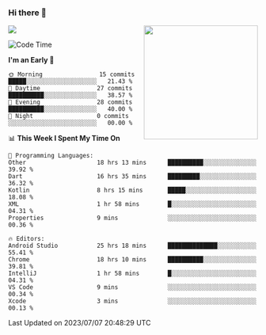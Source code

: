### Hi there 👋

![](https://metrics.lecoq.io/itaowu?template=classic&config.timezone=Asia%2FShanghai)
<img align='right' src="https://media.giphy.com/media/M9gbBd9nbDrOTu1Mqx/giphy.gif" width="230">

<!--START_SECTION:waka-->
![Code Time](http://img.shields.io/badge/Code%20Time-210%20hrs%2052%20mins-blue)

**I'm an Early 🐤** 

```text
🌞 Morning                15 commits          █████░░░░░░░░░░░░░░░░░░░░   21.43 % 
🌆 Daytime                27 commits          ██████████░░░░░░░░░░░░░░░   38.57 % 
🌃 Evening                28 commits          ██████████░░░░░░░░░░░░░░░   40.00 % 
🌙 Night                  0 commits           ░░░░░░░░░░░░░░░░░░░░░░░░░   00.00 % 
```


📊 **This Week I Spent My Time On** 

```text
💬 Programming Languages: 
Other                    18 hrs 13 mins      ██████████░░░░░░░░░░░░░░░   39.92 % 
Dart                     16 hrs 35 mins      █████████░░░░░░░░░░░░░░░░   36.32 % 
Kotlin                   8 hrs 15 mins       █████░░░░░░░░░░░░░░░░░░░░   18.08 % 
XML                      1 hr 58 mins        █░░░░░░░░░░░░░░░░░░░░░░░░   04.31 % 
Properties               9 mins              ░░░░░░░░░░░░░░░░░░░░░░░░░   00.36 % 

🔥 Editors: 
Android Studio           25 hrs 18 mins      ██████████████░░░░░░░░░░░   55.41 % 
Chrome                   18 hrs 10 mins      ██████████░░░░░░░░░░░░░░░   39.81 % 
IntelliJ                 1 hr 58 mins        █░░░░░░░░░░░░░░░░░░░░░░░░   04.31 % 
VS Code                  9 mins              ░░░░░░░░░░░░░░░░░░░░░░░░░   00.34 % 
Xcode                    3 mins              ░░░░░░░░░░░░░░░░░░░░░░░░░   00.13 % 
```


 Last Updated on 2023/07/07 20:48:29 UTC
<!--END_SECTION:waka-->

<!--
**itaowu/itaowu** is a ✨ _special_ ✨ repository because its `README.md` (this file) appears on your GitHub profile.

Here are some ideas to get you started:

- 🔭 I’m currently working on ...
- 🌱 I’m currently learning ...
- 👯 I’m looking to collaborate on ...
- 🤔 I’m looking for help with ...
- 💬 Ask me about ...
- 📫 How to reach me: ...
- 😄 Pronouns: ...
- ⚡ Fun fact: ...
-->
